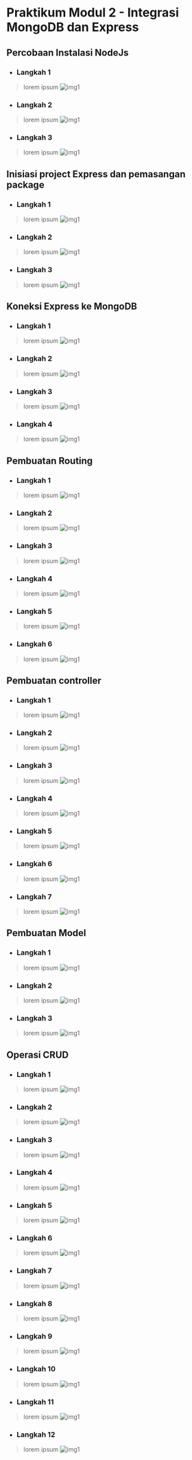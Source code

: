 # Praktikum Modul 2 - Integrasi MongoDB dan Express

## Percobaan Instalasi NodeJs
* ### Langkah 1
> lorem ipsum
![img1](../screenshot/1.png)
* ### Langkah 2
> lorem ipsum
![img1](../screenshot/1.png)
* ### Langkah 3
> lorem ipsum
![img1](../screenshot/1.png)

## Inisiasi project Express dan pemasangan package
* ### Langkah 1
> lorem ipsum
![img1](../screenshot/1.png)
* ### Langkah 2
> lorem ipsum
![img1](../screenshot/1.png)
* ### Langkah 3
> lorem ipsum
![img1](../screenshot/1.png)

## Koneksi Express ke MongoDB
* ### Langkah 1
> lorem ipsum
![img1](../screenshot/1.png)
* ### Langkah 2
> lorem ipsum
![img1](../screenshot/1.png)
* ### Langkah 3
> lorem ipsum
![img1](../screenshot/1.png)
* ### Langkah 4
> lorem ipsum
![img1](../screenshot/1.png)

## Pembuatan Routing
* ### Langkah 1
> lorem ipsum
![img1](../screenshot/1.png)
* ### Langkah 2
> lorem ipsum
![img1](../screenshot/1.png)
* ### Langkah 3
> lorem ipsum
![img1](../screenshot/1.png)
* ### Langkah 4
> lorem ipsum
![img1](../screenshot/1.png)
* ### Langkah 5
> lorem ipsum
![img1](../screenshot/1.png)
* ### Langkah 6
> lorem ipsum
![img1](../screenshot/1.png)

## Pembuatan controller
* ### Langkah 1
> lorem ipsum
![img1](../screenshot/1.png)
* ### Langkah 2
> lorem ipsum
![img1](../screenshot/1.png)
* ### Langkah 3
> lorem ipsum
![img1](../screenshot/1.png)
* ### Langkah 4
> lorem ipsum
![img1](../screenshot/1.png)
* ### Langkah 5
> lorem ipsum
![img1](../screenshot/1.png)
* ### Langkah 6
> lorem ipsum
![img1](../screenshot/1.png)
* ### Langkah 7
> lorem ipsum
![img1](../screenshot/1.png)

## Pembuatan Model
* ### Langkah 1
> lorem ipsum
![img1](../screenshot/1.png)
* ### Langkah 2
> lorem ipsum
![img1](../screenshot/1.png)
* ### Langkah 3
> lorem ipsum
![img1](../screenshot/1.png)

## Operasi CRUD
* ### Langkah 1
> lorem ipsum
![img1](../screenshot/1.png)
* ### Langkah 2
> lorem ipsum
![img1](../screenshot/1.png)
* ### Langkah 3
> lorem ipsum
![img1](../screenshot/1.png)
* ### Langkah 4
> lorem ipsum
![img1](../screenshot/1.png)
* ### Langkah 5
> lorem ipsum
![img1](../screenshot/1.png)
* ### Langkah 6
> lorem ipsum
![img1](../screenshot/1.png)
* ### Langkah 7
> lorem ipsum
![img1](../screenshot/1.png)
* ### Langkah 8
> lorem ipsum
![img1](../screenshot/1.png)
* ### Langkah 9
> lorem ipsum
![img1](../screenshot/1.png)
* ### Langkah 10
> lorem ipsum
![img1](../screenshot/1.png)
* ### Langkah 11
> lorem ipsum
![img1](../screenshot/1.png)
* ### Langkah 12
> lorem ipsum
![img1](../screenshot/1.png)
